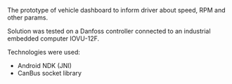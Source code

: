 The prototype of vehicle dashboard to inform driver about speed, RPM and other params.

Solution was tested on a Danfoss controller connected to an industrial embedded computer IOVU-12F.

Technologies were used:
- Android NDK (JNI)
- CanBus socket library
